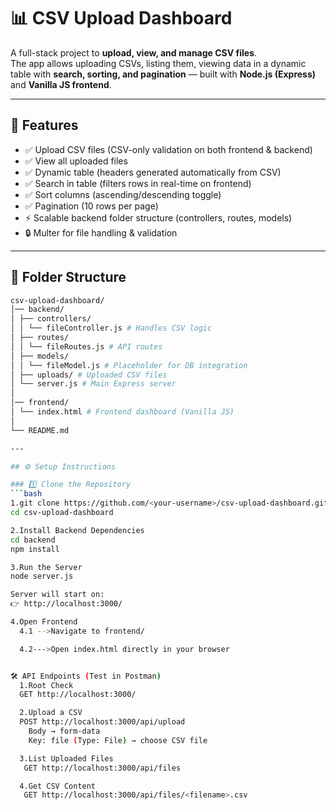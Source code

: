 # 📊 CSV Upload Dashboard

A full-stack project to **upload, view, and manage CSV files**.  
The app allows uploading CSVs, listing them, viewing data in a dynamic table with **search, sorting, and pagination** — built with **Node.js (Express)** and **Vanilla JS frontend**.  

---

## 🚀 Features
- ✅ Upload CSV files (CSV-only validation on both frontend & backend)  
- ✅ View all uploaded files  
- ✅ Dynamic table (headers generated automatically from CSV)  
- ✅ Search in table (filters rows in real-time on frontend)  
- ✅ Sort columns (ascending/descending toggle)  
- ✅ Pagination (10 rows per page)  
- ⚡ Scalable backend folder structure (controllers, routes, models)  
- 🔒 Multer for file handling & validation  

---

## 📂 Folder Structure
```bash
csv-upload-dashboard/
│── backend/
│ ├── controllers/
│ │ └── fileController.js # Handles CSV logic
│ ├── routes/
│ │ └── fileRoutes.js # API routes
│ ├── models/
│ │ └── fileModel.js # Placeholder for DB integration
│ ├── uploads/ # Uploaded CSV files
│ └── server.js # Main Express server
│
│── frontend/
│ └── index.html # Frontend dashboard (Vanilla JS)
│
└── README.md

---

## ⚙️ Setup Instructions

### 1️⃣ Clone the Repository
```bash
1.git clone https://github.com/<your-username>/csv-upload-dashboard.git
cd csv-upload-dashboard

2.Install Backend Dependencies
cd backend
npm install

3.Run the Server
node server.js

Server will start on:
👉 http://localhost:3000/

4.Open Frontend
  4.1 -->Navigate to frontend/

  4.2--->Open index.html directly in your browser


🛠 API Endpoints (Test in Postman)
  1.Root Check
  GET http://localhost:3000/

  2.Upload a CSV
  POST http://localhost:3000/api/upload
    Body → form-data
    Key: file (Type: File) → choose CSV file

  3.List Uploaded Files
   GET http://localhost:3000/api/files

  4.Get CSV Content
   GET http://localhost:3000/api/files/<filename>.csv

